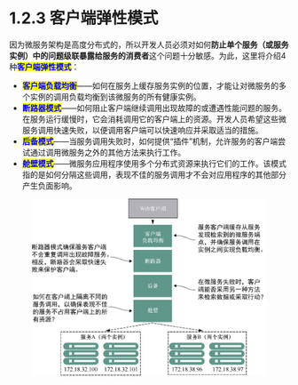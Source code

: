# 1.2.3 客户端弹性模式

因为微服务架构是高度分布式的，所以开发人员必须对如何**防止单个服务（或服务实例）中的问题级联暴露给服务的消费者**这个问题十分敏感。为此，这里将介绍4种<mark style="color:blue;">**客户端弹性模式**</mark>：

* <mark style="color:blue;">**客户端负载均衡**</mark>——如何在服务上缓存服务实例的位置，才能让对微服务的多个实例的调用负载均衡到该微服务的所有健康实例。
* <mark style="color:blue;">**断路器模式**</mark>——如何阻止客户端继续调用出现故障的或遭遇性能问题的服务。在服务运行缓慢时，它会消耗调用它的客户端上的资源。开发人员希望这些微服务调用快速失败，以便调用客户端可以快速响应并采取适当的措施。
* <mark style="color:blue;">**后备模式**</mark>——当服务调用失败时，如何提供“插件”机制，允许服务的客户端尝试通过调用微服务之外的其他方法来执行工作。
* <mark style="color:blue;">**舱壁模式**</mark>——微服务应用程序使用多个分布式资源来执行它们的工作。该模式指的是如何分隔这些调用，表现不佳的服务调用才不会对应用程序的其他部分产生负面影响。

<figure><img src="../../../../.gitbook/assets/image (4) (1) (1).png" alt=""><figcaption></figcaption></figure>
